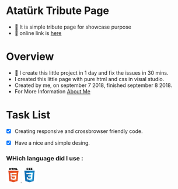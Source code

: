 # Atatürk Tribute Page


- 🌱 It is simple tribute page for showcase purpose 
- 💬 online link is <a href="https://devil1cal.github.io/tribute_page/index.html](https://devil1cal.github.io/Ataturk-Tribute-Page/" target="_blank">here</a>


# Overview
- 🚧 I create this little project in 1 day and fix the issues in 30 mins. 
- I created this little page with pure html and css in visıal studio.
- Created by me, on september 7 2018, finished september 8 2018.
- For More Information <a href="https://www.linkedin.com/in/damlaumar/">About Me</a>


# Task List
- [x] Creating responsive and crossbrowser friendly code.
- [x] Have a nice and simple desing. 


<h3 align="left">WHich language did I use :</h3>
<p align="left"> 
  <a href="https://www.w3.org/html/" target="_blank" rel="noreferrer" alt="html"> 
    <img src="https://raw.githubusercontent.com/devicons/devicon/master/icons/html5/html5-original-wordmark.svg" alt="html5" width="40" height="40"/> </a> 
  <a href="https://www.w3schools.com/css/" target="_blank" rel="noreferrer" alt="css3"> 
    <img src="https://raw.githubusercontent.com/devicons/devicon/master/icons/css3/css3-original-wordmark.svg" alt="css3" width="40" height="40"/> </a> 
</p>
